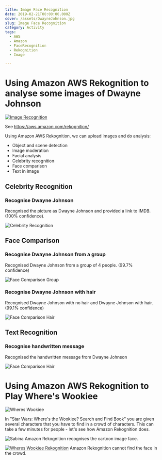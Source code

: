```yaml
---
title: Image Face Recognition
date: 2019-02-21T00:00:00.000Z
cover: /assets/DwayneJohnson.jpg
slug: Image Face Recognition
category: Activity
tags:
  - AWS
  - Amazon
  - FaceRecognition
  - Rekognition
  - Image
  
---
```


# Using Amazon AWS Rekognition to analyse some images of Dwayne Johnson

[![Image Recognition](/assets/ImageFaceRecognition_Rr-ROkOiK84.jpg)](https://www.youtube.com/watch?v=Rr-ROkOiK84)


See https://aws.amazon.com/rekognition/ 

Using Amazon AWS Rekognition, we can upload images and do analysis:
* Object and scene detection
* Image moderation
* Facial analysis
* Celebrity recognition
* Face comparison
* Text in image



## Celebrity Recognition
### Recognise Dwayne Johnson
Recognised the picture as Dwayne Johnson and provided a link to IMDB. (100% confidence).

![Celebrity Recognition](/assets/ImageFaceRecognition_Rr-ROkOiK84_main.jpg)





## Face Comparison

### Recognise Dwayne Johnson from a group
Recognised Dwayne Johnson from a group of 4 people. (99.7% confidence)

![Face Comparison Group](/assets/ImageFaceRecognition_Rr-ROkOiK84_group.jpg)


### Recognise Dwayne Johnson with hair 
Recognised Dwayne Johnson with no hair and Dwayne Johnson with hair. (99.1% confidence)

![Face Comparison Hair](/assets/ImageFaceRecognition_Rr-ROkOiK84_hair.jpg)


## Text Recognition
### Recognise handwritten message
Recognised the handwritten message from Dwayne Johnson

![Face Comparison Hair](/assets/ImageFaceRecognition_Rr-ROkOiK84_sign.jpg)


# Using Amazon AWS Rekognition to Play Where's Wookiee

![Wheres Wookiee](/assets/ImageFaceRecognition_whereswookiebook.jpg)

In "Star Wars: Where's the Wookiee? Search and Find Book" you are given several characters that you have to find in a crowd of characters. 
This can take a few minutes for people - let's see how Amazon Rekognition does.


![Sabina](/assets/ImageFaceRecognition_Sabina.jpg)
Amazon Rekognition recognises the cartoon image face.



[![Wheres Wookiee Rekognition](/assets/ImageRekognition_j3jYfXHRv8I.jpg)](https://www.youtube.com/watch?v=j3jYfXHRv8I)
Amazon Rekognition cannot find the face in the crowd.





